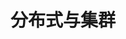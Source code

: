 
# 分布式与集群
<!-- 

 什么是集群？负载均衡？ 
 https://mp.weixin.qq.com/s/GPGEgLpCE_KAUPis5UqbKA
-->

<!-- 
集中式架构与分布式架构
https://www.sohu.com/a/259712753_100011803
-->
